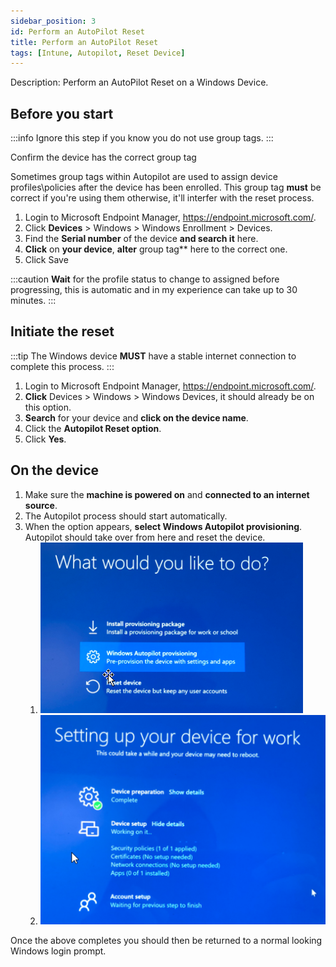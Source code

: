 ```yaml
---
sidebar_position: 3
id: Perform an AutoPilot Reset
title: Perform an AutoPilot Reset
tags: [Intune, Autopilot, Reset Device]
---
```

Description: Perform an AutoPilot Reset on a Windows Device.

## Before you start

:::info
Ignore this step if you know you do not use group tags.
:::

Confirm the device has the correct group tag

Sometimes group tags within Autopilot are used to assign device profiles\policies after the device has been enrolled. This group tag **must** be correct if you're using them otherwise, it'll interfer with the reset process.

1. Login to Microsoft Endpoint Manager, https://endpoint.microsoft.com/.
2. Click **Devices** > Windows > Windows Enrollment > Devices.
3. Find the **Serial number** of the device **and search it** here.
4. **Click** on **your device**, **alter** group tag** here to the correct one.
5. Click Save

:::caution
**Wait** for the profile status to change to assigned before progressing, this is automatic and in my experience can take up to 30 minutes.
:::

## Initiate the reset

:::tip
The Windows device **MUST** have a stable internet connection to complete this process.
:::

1. Login to Microsoft Endpoint Manager, https://endpoint.microsoft.com/.
2. **Click** Devices > Windows > Windows Devices, it should already be on this option.
3. **Search** for your device and **click on the device name**.
4. Click the **Autopilot Reset option**.
5. Click **Yes**.

## On the device

1. Make sure the **machine is powered on** and **connected to an internet source**.
2. The Autopilot process should start automatically.
3. When the option appears, **select Windows Autopilot provisioning**. Autopilot should take over from here and reset the device.
   1. ![Autopilot reset](../../../static/img/Autopilot-Reset-onTheDevice-001.png)
   2. ![device setup](../../../static/img/Autopilot-Reset-onTheDevice-002.png)

Once the above completes you should then be returned to a normal looking Windows login prompt.